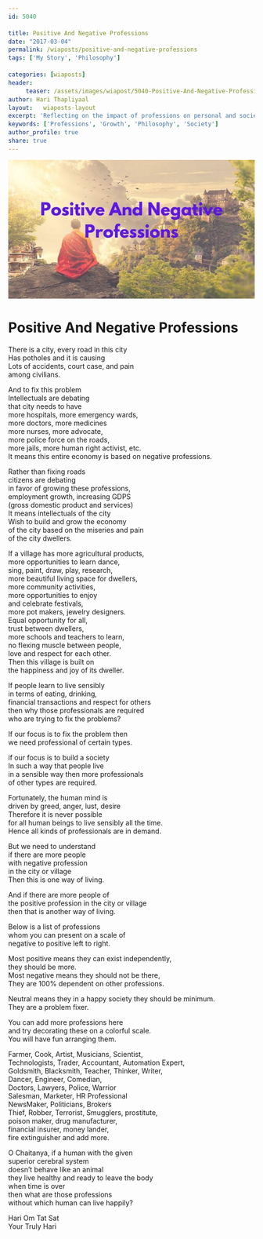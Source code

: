 ```yaml
--- 
id: 5040

title: Positive And Negative Professions
date: "2017-03-04"
permalink: /wiaposts/positive-and-negative-professions
tags: ['My Story', 'Philosophy']    

categories: [wiaposts] 
header:
     teaser: /assets/images/wiapost/5040-Positive-And-Negative-Professions.jpg
author: Hari Thapliyaal 
layout:   wiaposts-layout
excerpt: 'Reflecting on the impact of professions on personal and societal growth.' 
keywords: ['Professions', 'Growth', 'Philosophy', 'Society']
author_profile: true 
share: true 
---
```


![Positive And Negative Professions](/assets/images/wiapost/5040-Positive-And-Negative-Professions.jpg)     
   
# Positive And Negative Professions
       
There is a city, every road in this city     
Has potholes and it is causing     
Lots of accidents, court case, and pain     
among civilians.    
    
And to fix this problem     
Intellectuals are debating     
that city needs to have     
more hospitals, more emergency wards,     
more doctors, more medicines     
more nurses, more advocate,     
more police force on the roads,     
more jails, more human right activist, etc.     
It means this entire economy is based on negative professions.    
    
Rather than fixing roads     
citizens are debating     
in favor of growing these professions,     
employment growth, increasing GDPS     
(gross domestic product and services)     
It means intellectuals of the city     
Wish to build and grow the economy     
of the city based on the miseries and pain     
of the city dwellers.    
    
If a village has more agricultural products,     
more opportunities to learn dance,     
sing, paint, draw, play, research,     
more beautiful living space for dwellers,     
more community activities,     
more opportunities to enjoy     
and celebrate festivals,     
more pot makers, jewelry designers.     
Equal opportunity for all,     
trust between dwellers,     
more schools and teachers to learn,     
no flexing muscle between people,     
love and respect for each other.     
Then this village is built on     
the happiness and joy of its dweller.    
    
If people learn to live sensibly     
in terms of eating, drinking,     
financial transactions and respect for others     
then why those professionals are required     
who are trying to fix the problems?    
    
If our focus is to fix the problem then     
we need professional of certain types.    
    
if our focus is to build a society     
In such a way that people live     
in a sensible way then more professionals     
of other types are required.    
    
Fortunately, the human mind is     
driven by greed, anger, lust, desire     
Therefore it is never possible     
for all human beings to live sensibly all the time.     
Hence all kinds of professionals are in demand.    
    
But we need to understand     
if there are more people     
with negative profession     
in the city or village     
Then this is one way of living.    
    
And if there are more people of     
the positive profession in the city or village     
then that is another way of living.    
    
Below is a list of professions     
whom you can present on a scale of     
negative to positive left to right.    
    
Most positive means they can exist independently,     
they should be more.     
Most negative means they should not be there,     
They are 100% dependent on other professions.    
    
Neutral means they in a happy society they should be minimum.     
They are a problem fixer.    
    
You can add more professions here     
and try decorating these on a colorful scale.     
You will have fun arranging them.    
    
Farmer, Cook, Artist, Musicians, Scientist,     
Technologists, Trader, Accountant, Automation Expert,     
Goldsmith, Blacksmith, Teacher, Thinker, Writer,     
Dancer, Engineer, Comedian,     
Doctors, Lawyers, Police, Warrior     
Salesman, Marketer, HR Professional     
NewsMaker, Politicians, Brokers     
Thief, Robber, Terrorist, Smugglers, prostitute,     
poison maker, drug manufacturer,     
financial insurer, money lander,     
fire extinguisher and add more.    
    
O Chaitanya, if a human with the given     
superior cerebral system     
doesn’t behave like an animal     
they live healthy and ready to leave the body     
when time is over     
then what are those professions     
without which human can live happily?    
    
Hari Om Tat Sat     
Your Truly Hari    
